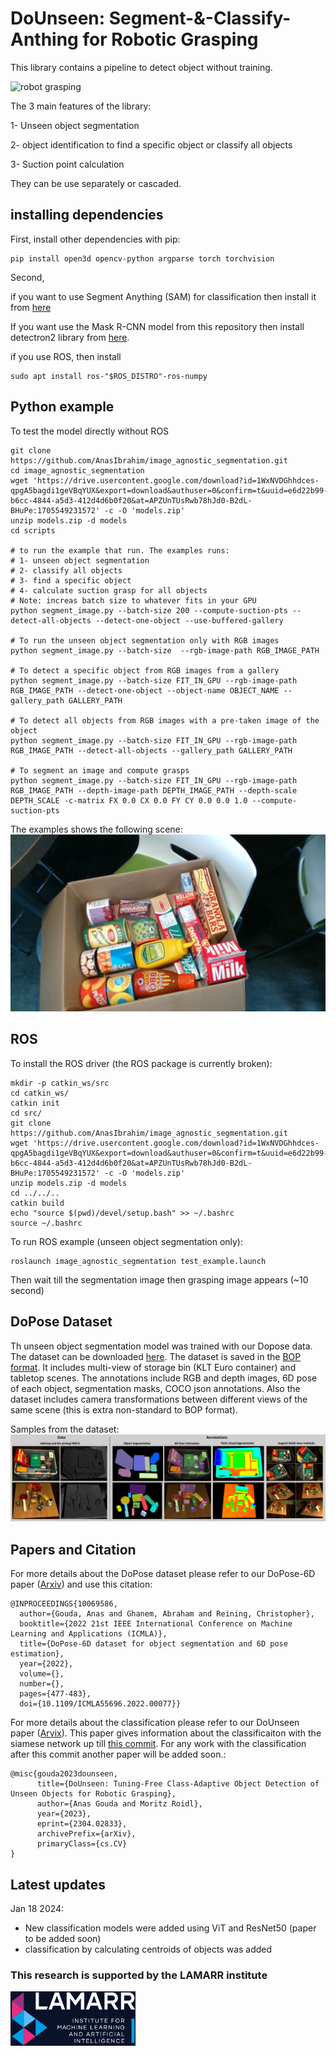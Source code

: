 # DoUnseen: Segment-&-Classify-Anthing for Robotic Grasping

This library contains a pipeline to detect object without training.

![robot grasping](images/grasping.gif)

The 3 main features of the library:

1- Unseen object segmentation

2- object identification to find a specific object or classify all objects

3- Suction point calculation

They can be use separately or cascaded.

## installing dependencies

First, install other dependencies with pip:
```
pip install open3d opencv-python argparse torch torchvision
```
Second,

if you want to use Segment Anything (SAM) for classification then install it from [here](https://github.com/facebookresearch/segment-anything)

If you want use the Mask R-CNN model from this repository then install detectron2 library from [here](https://detectron2.readthedocs.io/en/latest/tutorials/install.html).

if you use ROS, then install
```
sudo apt install ros-"$ROS_DISTRO"-ros-numpy
```

## Python example
To test the model directly without ROS
```
git clone https://github.com/AnasIbrahim/image_agnostic_segmentation.git
cd image_agnostic_segmentation
wget 'https://drive.usercontent.google.com/download?id=1WxNVDGhhdces-qpgA5bagdi1geVBqYUX&export=download&authuser=0&confirm=t&uuid=e6d22b99-b6cc-4844-a5d3-412d4d6b0f20&at=APZUnTUsRwb78hJd0-B2dL-BHuPe:1705549231572' -c -O 'models.zip'
unzip models.zip -d models
cd scripts

# to run the example that run. The examples runs:
# 1- unseen object segmentation
# 2- classify all objects
# 3- find a specific object
# 4- calculate suction grasp for all objects
# Note: increas batch size to whatever fits in your GPU
python segment_image.py --batch-size 200 --compute-suction-pts --detect-all-objects --detect-one-object --use-buffered-gallery

# To run the unseen object segmentation only with RGB images
python segment_image.py --batch-size  --rgb-image-path RGB_IMAGE_PATH

# To detect a specific object from RGB images from a gallery 
python segment_image.py --batch-size FIT_IN_GPU --rgb-image-path RGB_IMAGE_PATH --detect-one-object --object-name OBJECT_NAME --gallery_path GALLERY_PATH

# To detect all objects from RGB images with a pre-taken image of the object
python segment_image.py --batch-size FIT_IN_GPU --rgb-image-path RGB_IMAGE_PATH --detect-all-objects --gallery_path GALLERY_PATH

# To segment an image and compute grasps
python segment_image.py --batch-size FIT_IN_GPU --rgb-image-path RGB_IMAGE_PATH --depth-image-path DEPTH_IMAGE_PATH --depth-scale DEPTH_SCALE -c-matrix FX 0.0 CX 0.0 FY CY 0.0 0.0 1.0 --compute-suction-pts
```

The examples shows the following scene:
![grasp computation](images/grasp.gif)

## ROS
To install the ROS driver (the ROS package is currently broken):
```
mkdir -p catkin_ws/src
cd catkin_ws/
catkin init
cd src/
git clone https://github.com/AnasIbrahim/image_agnostic_segmentation.git
wget 'https://drive.usercontent.google.com/download?id=1WxNVDGhhdces-qpgA5bagdi1geVBqYUX&export=download&authuser=0&confirm=t&uuid=e6d22b99-b6cc-4844-a5d3-412d4d6b0f20&at=APZUnTUsRwb78hJd0-B2dL-BHuPe:1705549231572' -c -O 'models.zip'
unzip models.zip -d models
cd ../../..
catkin build
echo "source $(pwd)/devel/setup.bash" >> ~/.bashrc
source ~/.bashrc
```
To run ROS example (unseen object segmentation only):
```
roslaunch image_agnostic_segmentation test_example.launch
```
Then wait till the segmentation image then grasping image appears (~10 second)


## DoPose Dataset
Th unseen object segmentation model was trained with our Dopose data.
The dataset can be downloaded [here](https://zenodo.org/record/6103779).
The dataset is saved in the [BOP format](https://github.com/thodan/bop_toolkit/blob/master/docs/bop_datasets_format.md).
It includes multi-view of storage bin (KLT Euro container) and tabletop scenes.
The annotations include RGB and depth images, 6D pose of each object, segmentation masks, COCO json annotations. Also the dataset includes camera transformations between different views of the same scene (this is extra non-standard to BOP format).

Samples from the dataset:
![DoPose dataset sample](images/DoPose.png)

## Papers and Citation
For more details about the DoPose dataset please refer to our DoPose-6D paper ([Arxiv](https://arxiv.org/abs/2204.13613)) and use this citation:
```
@INPROCEEDINGS{10069586,
  author={Gouda, Anas and Ghanem, Abraham and Reining, Christopher},
  booktitle={2022 21st IEEE International Conference on Machine Learning and Applications (ICMLA)}, 
  title={DoPose-6D dataset for object segmentation and 6D pose estimation}, 
  year={2022},
  volume={},
  number={},
  pages={477-483},
  doi={10.1109/ICMLA55696.2022.00077}}

```

For more details about the classification please refer to our DoUnseen paper ([Arvix](https://arxiv.org/abs/2304.02833)).
This paper gives information about the classificaiton with the siamese network up till [this commit](https://github.com/AnasIbrahim/image_agnostic_segmentation/tree/1b67f0d48479d5362bb19dcc6847e0346aa9234a).
For any work with the classification after this commit another paper will be added soon.:
```
@misc{gouda2023dounseen,
      title={DoUnseen: Tuning-Free Class-Adaptive Object Detection of Unseen Objects for Robotic Grasping}, 
      author={Anas Gouda and Moritz Roidl},
      year={2023},
      eprint={2304.02833},
      archivePrefix={arXiv},
      primaryClass={cs.CV}
}
```

## Latest updates

Jan 18 2024:
- New classification models were added using ViT and ResNet50 (paper to be added soon)
- classification by calculating centroids of objects was added


### This research is supported by the LAMARR institute
<img src="images/lamarr_logo.png" width="200">